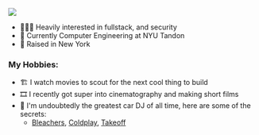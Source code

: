 ![](https://i.giphy.com/media/v1.Y2lkPTc5MGI3NjExc2w5czNnZmRsYnBxYnJmNTM2bGozZHd5dzY3djFyemZvMWZvN3p0NyZlcD12MV9pbnRlcm5hbF9naWZfYnlfaWQmY3Q9Zw/RbDKaczqWovIugyJmW/giphy.gif)

- 👨🏻‍💻 Heavily interested in fullstack, and security
- 🏫 Currently Computer Engineering at NYU Tandon
- 📍 Raised in New York

### My Hobbies:

- 🏗️ I watch movies to scout for the next cool thing to build 
- 🎞️ I recently got super into cinematography and making short films
- 🎸 I'm undoubtedly the greatest car DJ of all time, here are some of the secrets:
  -  [Bleachers](https://open.spotify.com/track/3ySU5vwQB33iGulwcUL9qQ?si=bb827e3b5d774af8), [Coldplay](https://open.spotify.com/track/2U8g9wVcUu9wsg6i7sFSv8?si=9d4665bc713a41a6), [Takeoff](https://open.spotify.com/track/1fvCggAYrW0VtCljtqv4h2?si=e13bd43296394678)


<!--
**shahran-n/shahran-n** is a ✨ _special_ ✨ repository because its `README.md` (this file) appears on your GitHub profile.

Here are some ideas to get you started:

- 🔭 I’m currently working on ...
- 🌱 I’m currently learning ...
- 👯 I’m looking to collaborate on ...
- 🤔 I’m looking for help with ...
- 💬 Ask me about ...
- 📫 How to reach me: ...
- 😄 Pronouns: ...
- ⚡ Fun fact: ...
-->
